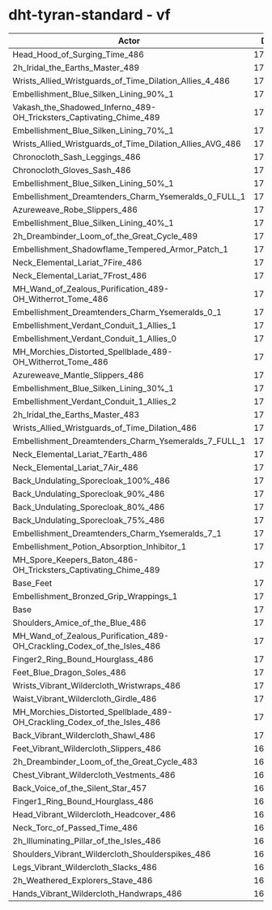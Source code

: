 # dht-tyran-standard - vf
| Actor | DPS | Increase |
|---|:---:|:---:|
|Head_Hood_of_Surging_Time_486|173418|1.82%|
|2h_Iridal_the_Earths_Master_489|172727|1.42%|
|Wrists_Allied_Wristguards_of_Time_Dilation_Allies_4_486|172617|1.35%|
|Embellishment_Blue_Silken_Lining_90%_1|172610|1.35%|
|Vakash_the_Shadowed_Inferno_489-OH_Tricksters_Captivating_Chime_489|172109|1.06%|
|Embellishment_Blue_Silken_Lining_70%_1|172086|1.04%|
|Wrists_Allied_Wristguards_of_Time_Dilation_Allies_AVG_486|172083|1.04%|
|Chronocloth_Sash_Leggings_486|172025|1.01%|
|Chronocloth_Gloves_Sash_486|171721|0.83%|
|Embellishment_Blue_Silken_Lining_50%_1|171526|0.71%|
|Embellishment_Dreamtenders_Charm_Ysemeralds_0_FULL_1|171509|0.70%|
|Azureweave_Robe_Slippers_486|171378|0.63%|
|Embellishment_Blue_Silken_Lining_40%_1|171361|0.62%|
|2h_Dreambinder_Loom_of_the_Great_Cycle_489|171324|0.60%|
|Embellishment_Shadowflame_Tempered_Armor_Patch_1|171318|0.59%|
|Neck_Elemental_Lariat_7Fire_486|171256|0.56%|
|Neck_Elemental_Lariat_7Frost_486|171241|0.55%|
|MH_Wand_of_Zealous_Purification_489-OH_Witherrot_Tome_486|171220|0.53%|
|Embellishment_Dreamtenders_Charm_Ysemeralds_0_1|171176|0.51%|
|Embellishment_Verdant_Conduit_1_Allies_1|171118|0.47%|
|Embellishment_Verdant_Conduit_1_Allies_0|171101|0.46%|
|MH_Morchies_Distorted_Spellblade_489-OH_Witherrot_Tome_486|171088|0.46%|
|Azureweave_Mantle_Slippers_486|171075|0.45%|
|Embellishment_Blue_Silken_Lining_30%_1|171040|0.43%|
|Embellishment_Verdant_Conduit_1_Allies_2|171001|0.41%|
|2h_Iridal_the_Earths_Master_483|170892|0.34%|
|Wrists_Allied_Wristguards_of_Time_Dilation_486|170891|0.34%|
|Embellishment_Dreamtenders_Charm_Ysemeralds_7_FULL_1|170855|0.32%|
|Neck_Elemental_Lariat_7Earth_486|170847|0.32%|
|Neck_Elemental_Lariat_7Air_486|170817|0.30%|
|Back_Undulating_Sporecloak_100%_486|170761|0.26%|
|Back_Undulating_Sporecloak_90%_486|170693|0.22%|
|Back_Undulating_Sporecloak_80%_486|170689|0.22%|
|Back_Undulating_Sporecloak_75%_486|170681|0.22%|
|Embellishment_Dreamtenders_Charm_Ysemeralds_7_1|170573|0.15%|
|Embellishment_Potion_Absorption_Inhibitor_1|170540|0.14%|
|MH_Spore_Keepers_Baton_486-OH_Tricksters_Captivating_Chime_489|170511|0.12%|
|Base_Feet|170438|0.08%|
|Embellishment_Bronzed_Grip_Wrappings_1|170337|0.02%|
|Base|170310|0.00%|
|Shoulders_Amice_of_the_Blue_486|170209|-0.06%|
|MH_Wand_of_Zealous_Purification_489-OH_Crackling_Codex_of_the_Isles_486|170165|-0.09%|
|Finger2_Ring_Bound_Hourglass_486|170127|-0.11%|
|Feet_Blue_Dragon_Soles_486|170120|-0.11%|
|Wrists_Vibrant_Wildercloth_Wristwraps_486|170115|-0.11%|
|Waist_Vibrant_Wildercloth_Girdle_486|170037|-0.16%|
|MH_Morchies_Distorted_Spellblade_489-OH_Crackling_Codex_of_the_Isles_486|170011|-0.18%|
|Back_Vibrant_Wildercloth_Shawl_486|170009|-0.18%|
|Feet_Vibrant_Wildercloth_Slippers_486|169892|-0.25%|
|2h_Dreambinder_Loom_of_the_Great_Cycle_483|169821|-0.29%|
|Chest_Vibrant_Wildercloth_Vestments_486|169813|-0.29%|
|Back_Voice_of_the_Silent_Star_457|169785|-0.31%|
|Finger1_Ring_Bound_Hourglass_486|169744|-0.33%|
|Head_Vibrant_Wildercloth_Headcover_486|169737|-0.34%|
|Neck_Torc_of_Passed_Time_486|169700|-0.36%|
|2h_Illuminating_Pillar_of_the_Isles_486|169529|-0.46%|
|Shoulders_Vibrant_Wildercloth_Shoulderspikes_486|169477|-0.49%|
|Legs_Vibrant_Wildercloth_Slacks_486|169400|-0.53%|
|2h_Weathered_Explorers_Stave_486|169189|-0.66%|
|Hands_Vibrant_Wildercloth_Handwraps_486|169138|-0.69%|
